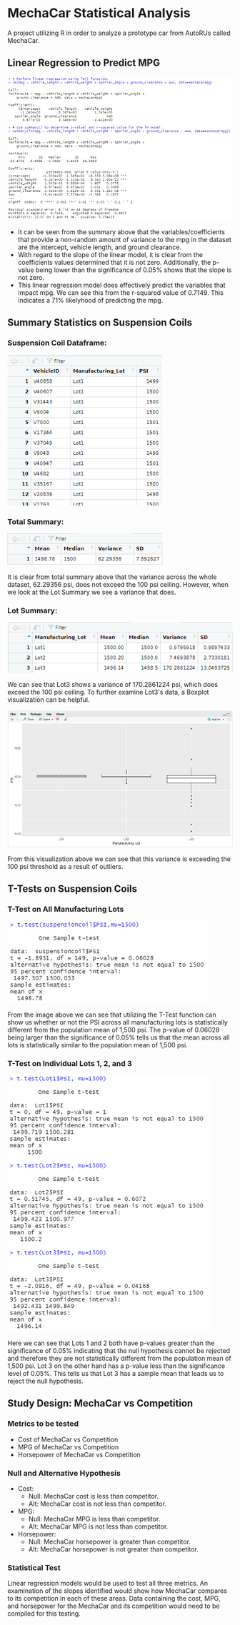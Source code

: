 # MechaCar Statistical Analysis
A project utilizing R in order to analyze a prototype car from AutoRUs called MechaCar.

## Linear Regression to Predict MPG
![Deliverable1LinRegMod&SummaryUpdated](/images/Deliverable1LinRegMod&SummaryUpdated.png "Deliverable1LinRegMod&SummaryUpdated")

- It can be seen from the summary above that the variables/coefficients that provide a non-random amount of variance to the mpg in the dataset are the intercept, vehicle length, and ground clearance. 
- With regard to the slope of the linear model, it is clear from the coefficients values determined that it is not zero. Additionally, the p-value being lower than the significance of 0.05% shows that the slope is not zero.
- This linear regression model does effectively predict the variables that impact mpg. We can see this from the r-squared value of 0.7149. This indicates a 71% likelyhood of predicting the mpg.

## Summary Statistics on Suspension Coils

### Suspension Coil Dataframe:
![SuspensioncoilDataframe](/images/SuspensioncoilDataframe.png "SuspensioncoilDataframe")

### Total Summary:
![SuspensioncoilTotalSummary](/images/SuspensioncoilTotalSummary.png "SuspensioncoilTotalSummary")

It is clear from total summary above that the variance across the whole dataset, 62.29356 psi, does not exceed the 100 psi ceiling. However, when we look at the Lot Summary we see a variance that does.

### Lot Summary:
![SuspensioncoilLotSummary](/images/SuspensioncoilLotSummary.png "SuspensioncoilLotSummary")

We can see that Lot3 shows a variance of 170.2861224 psi, which does exceed the 100 psi ceiling. To further examine Lot3's data, a Boxplot visualization can be helpful.

![SuspensioncoilLotBoxPlot](/images/SuspensioncoilLotBoxPlot.png "SuspensioncoilLotBoxPlot")

From this visualization above we can see that this variance is exceeding the 100 psi threshold as a result of outliers.

## T-Tests on Suspension Coils

### T-Test on All Manufacturing Lots
![SuspensioncoilTTestAllLots](/images/SuspensioncoilTTestAllLots.png "SuspensioncoilTTestAllLots")

From the image above we can see that utilizing the T-Test function can show us whether or not the PSI across all manufacturing lots is statistically different from the population mean of 1,500 psi. The p-value of 0.06028 being larger than the significance of 0.05% tells us that the mean across all lots is statistically similar to the population mean of 1,500 psi.

### T-Test on Individual Lots 1, 2, and 3
![SuspensioncoilTTestLot1Lot2Lot3](/images/SuspensioncoilTTestLot1Lot2Lot3.png "SuspensioncoilTTestLot1Lot2Lot3")

Here we can see that Lots 1 and 2 both have p-values greater than the significance of 0.05% indicating that the null hypothesis cannot be rejected and therefore they are not statistically different from the population mean of 1,500 psi. Lot 3 on the other hand has a p-value less than the significance level of 0.05%. This tells us that Lot 3 has a sample mean that leads us to reject the null hypothesis. 

## Study Design: MechaCar vs Competition

### Metrics to be tested

- Cost of MechaCar vs Competition
- MPG of MechaCar vs Competition
- Horsepower of MechaCar vs Competition

### Null and Alternative Hypothesis

- Cost:
    - Null: MechaCar cost is less than competitor.
    - Alt: MechaCar cost is not less than competitor.
- MPG:
    - Null: MechaCar MPG is less than competitor.
    - Alt: MechaCar MPG is not less than competitor.
- Horsepower:
    - Null: MechaCar horsepower is greater than competitor.
    - Alt: MechaCar horsepower is not greater than competitor.

### Statistical Test

Linear regression models would be used to test all three metrics. An examination of the slopes identified would show how MechaCar compares to its competition in each of these areas. Data containing the cost, MPG, and horsepower for the MechaCar and its competition would need to be compiled for this testing.
